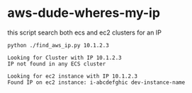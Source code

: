 # aws-dude-wheres-my-ip

this script search both ecs and ec2 clusters for an IP

```
python ./find_aws_ip.py 10.1.2.3

Looking for Cluster with IP 10.1.2.3
IP not found in any ECS cluster

Looking for ec2 instance with IP 10.1.2.3
Found IP on ec2 instance: i-abcdefghic dev-instance-name
```
